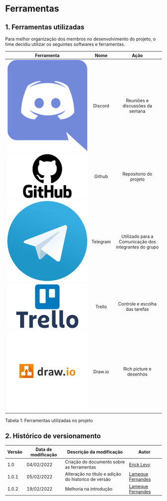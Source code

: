 # Ferramentas

## 1. Ferramentas utilizadas

Para melhor organização dos membros no desenvolvimento do projeto, o time decidiu utilizar os seguintes softwares e ferramentas.


| Ferramenta | Nome     | Ação | 
 | :------: | :----------: | :---------------------------------------------------: |
 | ![drawing](../assets/img/discord.png) | Discord | Reuniões e discussões da semana |
 | ![drawing](../assets/img/github.png) | Github | Repositorio do projeto |
 | ![drawing](../assets/img/telegram.png) | Telegram | Utilizado para a Comunicação dos integrantes do grupo |
 | ![drawing](../assets/img/trello.png)  | Trello | Controle e escolha das tarefas|
 | ![drawing](../assets/img/draw-io.png) | Draw.io | Rich picture e desenhos |

<figcaption>Tabela 1: Ferramentas utilizadas no projeto</figcaption>


## 2. Histórico de versionamento

|Versão|Data de modificação|Descrição da modificação|Autor|
|-|-|-|-|
|1.0|04/02/2022|Criação do documento sobre as ferramentas|[Erick Levy]('https://github.com/ericklevy')|
|1.0.1|05/02/2022|Alteração no titulo e adição do historico de versão|[Lameque Fernandes]('https://github.com/lamequefernandes')|
|1.0.2|19/02/2022|Melhoria na introdução|[Lameque Fernandes]('https://github.com/lamequefernandes')|
